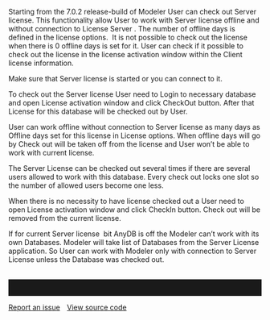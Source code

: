 Starting from the 7.0.2 release-build of Modeler User can check out
Server license. This functionality allow User to work with Server
license offline and without connection to License Server . The number of
offline days is defined in the license options.  It is not possible to
check out the license when there is 0 offline days is set for it. User
can check if it possible to check out the license in the license
activation window within the Client license information.

  
<div class="info">
Make sure that Server license is started or you can
connect to it.
  </div>

To check out the Server license User need to Login to necessary database
and open License activation window and click CheckOut button. After that
License for this database will be checked out by User.  

User can work offline without connection to Server license as many days
as Offline days set for this license in License options. When offline
days will go by Check out will be taken off from the license and User
won’t be able to work with current license.  

The Server License can be checked out several times if there are several
users allowed to work with this database. Every check out locks one slot
so the number of allowed users become one less.

When there is no necessity to have license checked out a User need to
open License activation window and click CheckIn button. Check out will
be removed from the current license.

<div class="warning">
If for current Server license  bit AnyDB is off the Modeler can’t work
with its own Databases. Modeler will take list of Databases from the
Server License application. So User can work with Modeler only with
connection to Server License unless the Database was checked out.
</div>
 


<hr style="padding-top:2rem" />
<a href="https://github.com/process4/docs/issues" target="_blank" class="bgw btn btn-primary btn-lg shadow-sm">Report an issue</a>
<a href="https://github.com/process4/docs" target="_blank" class="bgw btn btn-primary btn-lg shadow-sm" style="margin-left:10px;">View source code</a>